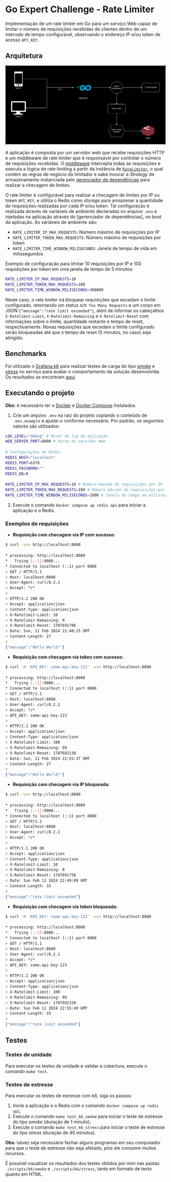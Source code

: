 # Go Expert Challenge - Rate Limiter

Implementação de um rate limiter em Go para um serviço Web capaz de limitar o número de requisições recebidas de clientes dentro de um intervalo de tempo configurável, observando o endereço IP e/ou token de acesso `API_KEY`.

## Arquitetura

![High Level Architecture](./docs/diagram/high-level-diagram.png)

A aplicação é composta por um servidor web que recebe requisições HTTP e um middleware de rate limiter que é responsável por controlar o número de requisições recebidas. O [middleware](internal/infra/web/middlewares/ratelimiter.go) intercepta todas as requisições e executa a lógica de rate limiting a partir da instância de [`RateLimiter`](internal/pkg/ratelimiter/limiter.go), o qual contém as regras de negócio do limitador e sabe invocar a _Strategy_ de armazenamento instanciada pelo [gerenciador de dependências](internal/pkg/dependencyinjector/injector.go) para realizar a checagem de limites.

O rate limiter é configurável para realizar a checagem de limites por IP ou token `API_KEY`, e utiliza o Redis como _storage_ para armazenar a quantidade de requisições realizadas por cada IP e/ou token. Tal configuração é realizada através de variáveis de ambiente declaradas no arquivo `.env` e injetadas na aplicação através do [gerenciador de dependências], no boot da aplicação. As variáveis de ambiente são:

- `RATE_LIMITER_IP_MAX_REQUESTS`: Número máximo de requisições por IP
- `RATE_LIMITER_TOKEN_MAX_REQUESTS`: Número máximo de requisições por token
- `RATE_LIMITER_TIME_WINDOW_MILISECONDS`: Janela de tempo de vida em milissegundos

Exemplo de configuração para limitar 10 requisições por IP e 100 requisições por token em uma janela de tempo de 5 minutos:

```sh
RATE_LIMITER_IP_MAX_REQUESTS=10
RATE_LIMITER_TOKEN_MAX_REQUESTS=100
RATE_LIMITER_TIME_WINDOW_MILISECONDS=300000
```

Neste caso, o rate limiter irá bloquear requisições que excedam o limite configurado, retornando um status `429 Too Many Requests` e um corpo em JSON `{"message":"rate limit exceeded"}`, além de informar os cabeçalhos `X-Ratelimit-Limit`, `X-Ratelimit-Remaining` e `X-Ratelimit-Reset` com informações sobre o limite, quantidade restante e tempo de reset, respectivamente. Novas requisições que excedam o limite configurado serão bloqueadas até que o tempo de reset (5 minutos, no caso) seja atingido.

## Benchmarks

Foi utilizado o [Grafana k6](https://k6.io/) para realizar testes de carga do tipo [_smoke_](https://grafana.com/docs/k6/latest/testing-guides/test-types/smoke-testing/) e [_stress_](https://grafana.com/docs/k6/latest/testing-guides/test-types/stress-testing/) no serviço para avaliar o comportamento da solução desenvolvida. Os resultados se encontram [aqui](./BENCHMARKS.md).

## Executando o projeto

**Obs:** é necessário ter o [Docker](https://www.docker.com/) e [Docker Compose](https://docs.docker.com/compose/) instalados.

1. Crie um arquivo `.env` na raiz do projeto copiando o conteúdo de `.env.example` e ajuste-o conforme necessário. Por padrão, os seguintes valores são utilizados:

```sh
LOG_LEVEL="debug" # Nível de log da aplicação
WEB_SERVER_PORT=8080 # Porta do servidor Web

# Configurações do Redis
REDIS_HOST="localhost"
REDIS_PORT=6379
REDIS_PASSWORD=""
REDIS_DB=0

RATE_LIMITER_IP_MAX_REQUESTS=10 # Número máximo de requisições por IP
RATE_LIMITER_TOKEN_MAX_REQUESTS=100 # Número máximo de requisições por token
RATE_LIMITER_TIME_WINDOW_MILISECONDS=1000 # Janela de tempo em milissegundos
```

2. Execute o comando `docker compose up redis api` para iniciar a aplicação e o Redis.

### Exemplos de requisições

- **Requisição com checagem via IP com sucesso:**

```sh
$ curl -vvv http://localhost:8080

* processing: http://localhost:8080
*   Trying [::1]:8080...
* Connected to localhost (::1) port 8080
> GET / HTTP/1.1
> Host: localhost:8080
> User-Agent: curl/8.2.1
> Accept: */*
> 
< HTTP/1.1 200 OK
< Accept: application/json
< Content-Type: application/json
< X-Ratelimit-Limit: 10
< X-Ratelimit-Remaining: 9
< X-Ratelimit-Reset: 1707691706
< Date: Sun, 11 Feb 2024 22:48:25 GMT
< Content-Length: 27
< 
{"message":"Hello World!"}
```

- **Requisição com checagem via token com sucesso:**

```sh
$ curl -H 'API_KEY: some-api-key-123' -vvv http://localhost:8080

* processing: http://localhost:8080
*   Trying [::1]:8080...
* Connected to localhost (::1) port 8080
> GET / HTTP/1.1
> Host: localhost:8080
> User-Agent: curl/8.2.1
> Accept: */*
> API_KEY: some-api-key-123
> 
< HTTP/1.1 200 OK
< Accept: application/json
< Content-Type: application/json
< X-Ratelimit-Limit: 100
< X-Ratelimit-Remaining: 99
< X-Ratelimit-Reset: 1707692138
< Date: Sun, 11 Feb 2024 22:55:37 GMT
< Content-Length: 27
< 
{"message":"Hello World!"}
```

- **Requisição com checagem via IP bloqueada:**

```sh
$ curl -vvv http://localhost:8080

* processing: http://localhost:8080
*   Trying [::1]:8080...
* Connected to localhost (::1) port 8080
> GET / HTTP/1.1
> Host: localhost:8080
> User-Agent: curl/8.2.1
> Accept: */*
> 
< HTTP/1.1 200 OK
< Accept: application/json
< Content-Type: application/json
< X-Ratelimit-Limit: 10
< X-Ratelimit-Remaining: 0
< X-Ratelimit-Reset: 1707691750
< Date: Sun Feb 11 2024 22:49:09 GMT
< Content-Length: 33
< 
{"message":"rate limit exceeded"}
```

- **Requisição com checagem via token bloqueada:**

```sh
$ curl -H 'API_KEY: some-api-key-123' -vvv http://localhost:8080

* processing: http://localhost:8080
*   Trying [::1]:8080...
* Connected to localhost (::1) port 8080
> GET / HTTP/1.1
> Host: localhost:8080
> User-Agent: curl/8.2.1
> Accept: */*
> API_KEY: some-api-key-123
> 
< HTTP/1.1 200 OK
< Accept: application/json
< Content-Type: application/json
< X-Ratelimit-Limit: 100
< X-Ratelimit-Remaining: 99
< X-Ratelimit-Reset: 1707692150
< Date: Sun Feb 11 2024 22:55:49 GMT
< Content-Length: 33
< 
{"message":"rate limit exceeded"}
```

## Testes

### Testes de unidade

Para executar os testes de unidade e validar a cobertura, execute o comando `make test`.

### Testes de estresse

Para executar os testes de estresse com k6, siga os passos:

1. Inicie a aplicação e o Redis com o comando `docker compose up redis api`;
2. Execute o comando `make test_k6_smoke` para iniciar o teste de estresse do tipo _smoke_ (duração de 1 minuto);
3. Execute o comando `make test_k6_stress` para iniciar o teste de estresse do tipo _stress_ (duração de 40 minutos).

**Obs:** talvez seja necessário fechar alguns programas em seu computador para que o teste de estresse não seja afetado, pois ele consome muitos recursos.

É possível visualizar os resultados dos testes obtidos por mim nas pastas `./scripts/k6/smoke` e `./scripts/k6/stress`, tanto em formato de texto quanto em HTML.
